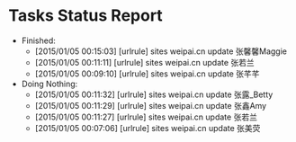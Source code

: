 Tasks Status Report
============

* Finished:
    * [2015/01/05 00:15:03] [urlrule] sites weipai.cn update 张馨馨Maggie
    * [2015/01/05 00:11:11] [urlrule] sites weipai.cn update 张若兰
    * [2015/01/05 00:09:10] [urlrule] sites weipai.cn update 张芊芊
* Doing Nothing:
    * [2015/01/05 00:11:32] [urlrule] sites weipai.cn update 张露_Betty
    * [2015/01/05 00:11:29] [urlrule] sites weipai.cn update 张鑫Amy
    * [2015/01/05 00:11:27] [urlrule] sites weipai.cn update 张若兰
    * [2015/01/05 00:07:06] [urlrule] sites weipai.cn update 张美荧
